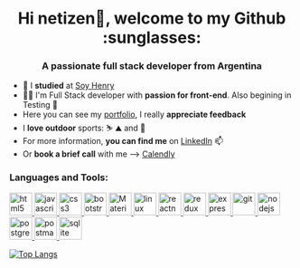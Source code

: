 <h1 align="center">Hi netizen👋, welcome to my Github :sunglasses:</h1>
<h3 align="center">A passionate full stack developer from Argentina</h3>

* 🌱 I <b>studied</b> at [Soy Henry](https://www.soyhenry.com/)
* :technologist: I'm Full Stack developer with  <b>passion for front-end</b>. Also begining in Testing 💪
* Here you can see my [portfolio](https://franciscog98.netlify.app/), I really <b>appreciate feedback</b> 
* I <b>love outdoor</b> sports:  :skier: :mountain: and :climbing:
* For more information, <b>you can find me</b> on [LinkedIn](https://www.linkedin.com/in/francisco-gonzalez-web-dev/) 📫
* Or <b>book a brief call</b> with me --> [Calendly](https://calendly.com/francisco-webdev/15min)


<h3 align="left">Languages and Tools:</h3>
<p align="left">
    <a href="https://www.w3.org/html/" target="_blank">
      <img src="https://www.flaticon.es/svg/vstatic/svg/732/732212.svg?token=exp=1616515360~hmac=71ab501ccc12ad46484a07292bac68f6" alt="html5" width="40" height="40"/>
    </a> 
    <a href="https://developer.mozilla.org/en-US/docs/Web/JavaScript" target="_blank">
     <img src="https://icon-library.com/images/javascript-icon-png/javascript-icon-png-23.jpg" alt="javascript" width="40" height="40"/>
    </a>
    <a href="https://www.w3schools.com/css/" target="_blank">
      <img src="https://cdn4.iconfinder.com/data/icons/iconsimple-programming/512/css-512.png" alt="css3" width="40" height="40"/>
    </a> 
    <a href="https://getbootstrap.com" target="_blank">
      <img src="https://cdn.icon-icons.com/icons2/2415/PNG/512/bootstrap_plain_logo_icon_146619.png" alt="bootstrap" width="40" height="40"/>
    </a>
    <a href="https://material-ui.com/" target="_blank">
      <img src="https://cdn.icon-icons.com/icons2/2248/PNG/512/material_ui_icon_137419.png" alt="MaterialUI" width="40" height="40"/>
    </a> 
    <a href="https://www.linux.org/" target="_blank">
      <img src="https://pics.freeicons.io/uploads/icons/png/3525127881551941184-512.png" alt="linux" width="40" height="40"/>
    </a> 
    <a href="https://reactjs.org/" target="_blank">
      <img src="https://reactnative.dev/img/header_logo.svg" alt="reactnative" width="40" height="40"/>
    </a>
    <a href="https://redux.js.org" target="_blank">
      <img src="https://cdn.icon-icons.com/icons2/2415/PNG/512/redux_original_logo_icon_146365.png" alt="redux" width="40" height="40"/>
    </a> 
    <a href="https://expressjs.com" target="_blank">
       <img src="https://img2.freepng.es/20180614/aut/kisspng-node-js-express-js-javascript-solution-stack-web-a-5b22b9d544a3c5.7437956215290024532812.jpg" alt="express" width="40" height="40"/>
    </a>
    <a href="https://git-scm.com/" target="_blank">
      <img src="https://www.vectorlogo.zone/logos/git-scm/git-scm-icon.svg" alt="git" width="40" height="40"/>
    </a> 
    <a href="https://nodejs.org" target="_blank">
      <img src="https://clipartart.com/images250_/nodejs-icon-clipart-3.png" alt="nodejs" width="40" height="40"/> </a> 
    <a href="https://www.postgresql.org" target="_blank">
      <img src="https://cdn.icon-icons.com/icons2/2415/PNG/512/postgresql_plain_wordmark_logo_icon_146390.png" alt="postgresql" width="40" height="40"/>
    </a> 
    <a href="https://postman.com" target="_blank"> 
      <img src="https://www.vectorlogo.zone/logos/getpostman/getpostman-icon.svg" alt="postman" width="40" height="40"/>
    </a> 
    <a href="https://www.sqlite.org/" target="_blank"> 
      <img src="https://miro.medium.com/max/623/1*X0KStHfY__eO1IN6jaW53Q.jpeg" alt="sqlite" width="40" height="40"/>
    </a>
</p>

[![Top Langs](https://github-readme-stats.vercel.app/api/top-langs/?username=franciscoG98&layout=compact)](https://github.com/franciscoG98/github-readme-stats)

